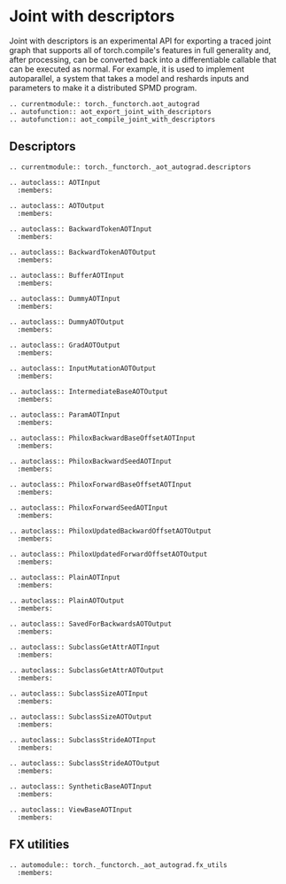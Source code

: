 # Joint with descriptors

Joint with descriptors is an experimental API for exporting a traced joint
graph that supports all of torch.compile's features in full generality and,
after processing, can be converted back into a differentiable callable that
can be executed as normal.  For example, it is used to implement autoparallel,
a system that takes a model and reshards inputs and parameters to make it
a distributed SPMD program.

```{eval-rst}
.. currentmodule:: torch._functorch.aot_autograd
.. autofunction:: aot_export_joint_with_descriptors
.. autofunction:: aot_compile_joint_with_descriptors
```

## Descriptors

```{eval-rst}
.. currentmodule:: torch._functorch._aot_autograd.descriptors

.. autoclass:: AOTInput
  :members:

.. autoclass:: AOTOutput
  :members:

.. autoclass:: BackwardTokenAOTInput
  :members:

.. autoclass:: BackwardTokenAOTOutput
  :members:

.. autoclass:: BufferAOTInput
  :members:

.. autoclass:: DummyAOTInput
  :members:

.. autoclass:: DummyAOTOutput
  :members:

.. autoclass:: GradAOTOutput
  :members:

.. autoclass:: InputMutationAOTOutput
  :members:

.. autoclass:: IntermediateBaseAOTOutput
  :members:

.. autoclass:: ParamAOTInput
  :members:

.. autoclass:: PhiloxBackwardBaseOffsetAOTInput
  :members:

.. autoclass:: PhiloxBackwardSeedAOTInput
  :members:

.. autoclass:: PhiloxForwardBaseOffsetAOTInput
  :members:

.. autoclass:: PhiloxForwardSeedAOTInput
  :members:

.. autoclass:: PhiloxUpdatedBackwardOffsetAOTOutput
  :members:

.. autoclass:: PhiloxUpdatedForwardOffsetAOTOutput
  :members:

.. autoclass:: PlainAOTInput
  :members:

.. autoclass:: PlainAOTOutput
  :members:

.. autoclass:: SavedForBackwardsAOTOutput
  :members:

.. autoclass:: SubclassGetAttrAOTInput
  :members:

.. autoclass:: SubclassGetAttrAOTOutput
  :members:

.. autoclass:: SubclassSizeAOTInput
  :members:

.. autoclass:: SubclassSizeAOTOutput
  :members:

.. autoclass:: SubclassStrideAOTInput
  :members:

.. autoclass:: SubclassStrideAOTOutput
  :members:

.. autoclass:: SyntheticBaseAOTInput
  :members:

.. autoclass:: ViewBaseAOTInput
  :members:
```

## FX utilities

```{eval-rst}
.. automodule:: torch._functorch._aot_autograd.fx_utils
  :members:
```

